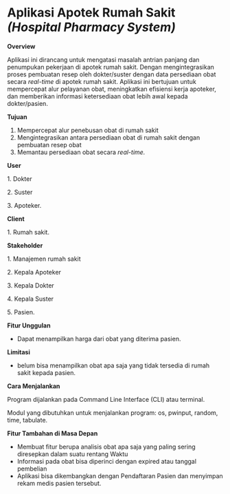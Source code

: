 # **Aplikasi Apotek Rumah Sakit *(Hospital Pharmacy System)***



**Overview**



Aplikasi ini dirancang untuk mengatasi masalah antrian panjang dan penumpukan pekerjaan di apotek rumah sakit. Dengan mengintegrasikan proses pembuatan resep oleh dokter/suster dengan data persediaan obat secara *real-time* di apotek rumah sakit. Aplikasi ini bertujuan untuk mempercepat alur pelayanan obat, meningkatkan efisiensi kerja apoteker, dan memberikan informasi ketersediaan obat lebih awal kepada dokter/pasien.



**Tujuan** 



1. Mempercepat alur penebusan obat di rumah sakit
2. Mengintegrasikan antara persediaan obat di rumah sakit dengan pembuatan resep obat
3. Memantau persediaan obat secara *real-time.*



**User**

1\. Dokter

2\. Suster

3\. Apoteker.



**Client** 

1\. Rumah sakit.



**Stakeholder**

1\. Manajemen rumah sakit

2\. Kepala Apoteker

3\. Kepala Dokter

4\. Kepala Suster

5\. Pasien.



**Fitur Unggulan**

* Dapat menampilkan harga dari obat yang diterima pasien.



**Limitasi**

* belum bisa menampilkan obat apa saja yang tidak tersedia di rumah sakit kepada pasien.



**Cara Menjalankan**

Program dijalankan pada Command Line Interface (CLI) atau terminal. 

Modul yang dibutuhkan untuk menjalankan program: os, pwinput, random, time, tabulate.



**Fitur Tambahan di Masa Depan**

* Membuat fitur berupa analisis obat apa saja yang paling sering diresepkan dalam suatu rentang Waktu
* Informasi pada obat bisa diperinci dengan expired atau tanggal pembelian
* Aplikasi bisa dikembangkan dengan Pendaftaran Pasien dan menyimpan rekam medis pasien tersebut.




